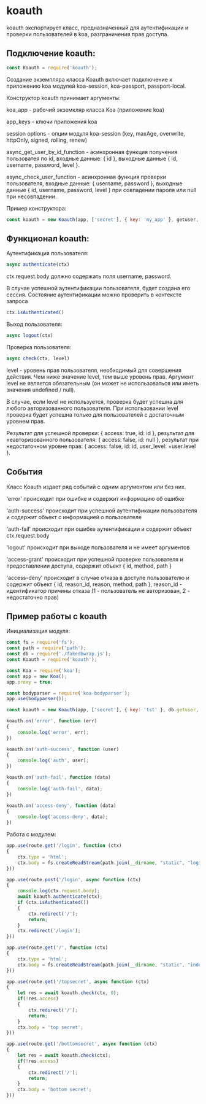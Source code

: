 # koauth

koauth экспортирует класс, предназначенный для аутентификации и проверки пользователей в koa, разграничения прав доступа.


## Подключение koauth:

```javascript
const Koauth = require('koauth');
```

Создание экземпляра класса Koauth включает подключение к приложению koa модулей koa-session, koa-passport, passport-local.

Конструктор koauth принимает аргументы:

koa_app - рабочий экземкляр класса Koa (приложение koa)

app_keys - ключи приложения koa

session options - опции модуля koa-session (key, maxAge, overwrite, httpOnly, signed, rolling, renew)

async_get_user_by_id_function - асинхронная функция получения пользоватея по id, входные данные: { id }, выходные данные { id, username, password, level }.

async_check_user_function - асинхронная функция проверки пользователя, входные данные: { username, password }, выходные данные { id, username, password, level } при совпадении пароля или null при несовпадении.

Пример конструктора:
```javascript
const koauth = new Koauth(app, ['secret'], { key: 'my_app' }, getuser, checkuser);
```

## Функционал koauth:

Аутентификация пользователя:

```javascript
async authenticate(ctx)
```

ctx.request.body должно содержать поля username, password.

В случае успешной аутентификации пользователя, будет создана его сессия. Состояние аутентификации можно проверить в контексте запроса

```javascript
ctx.isAuthenticated()
```

Выход пользователя:

```javascript
async logout(ctx)
```

Проверка пользователя:

```javascript
async check(ctx, level)
```

level - уровень прав пользователя, необходимый для совершения действия. Чем ниже значение level, тем выше уровень прав. Аргумент level не является обязательным (он может не использоваться или иметь значения undefined / null).

В случае, если level не используется, проверка будет успешна для любого авторизованного пользователя. При использовании level проверка будет успешна только для пользователей с достаточным уровнем прав.

Результат для успешной проверки: { access: true, id: id }, результат для неавторизованного пользователя: { access: false, id: null }, результат при недостаточном уровне прав: { access: false, id: id, user_level: +user.level }.

## События

Класс Koauth издает ряд событий с одним аргументом или без них.

'error' происходит при ошибке и содержит информацию об ошибке

'auth-success' происходит при успешной аутентификации пользователя и содержит объект с информацией о пользователе

'auth-fail' происходит при ошибке аутентификации и содержит объект ctx.request.body

'logout' происходит при выходе пользователя и не имеет аргументов

'access-grant' происходит при успешной проверке пользователя и предоставлении доступа, содержит объект { id, method, path }

'access-deny' происходит в случае отказа в доступе пользователю и содержит объект { id, reason_id, reason, method, path }, reason_id - идентификатор причины отказа (1 - пользователь не авторизован, 2 - недостаточно прав)

## Пример работы с koauth

Инициализация модуля:

```javascript
const fs = require('fs');
const path = require('path');
const db = require('./fakedbwrap.js');
const Koauth = require('koauth');

const Koa = require('koa');
const app = new Koa();
app.proxy = true;

const bodyparser = require('koa-bodyparser');
app.use(bodyparser());

const koauth = new Koauth(app, ['secret'], { key: 'tst' }, db.getuser, db.check);

koauth.on('error', function (err)
{
    console.log('error', err);
})

koauth.on('auth-success', function (user)
{
    console.log('auth', user);
})

koauth.on('auth-fail', function (data)
{
    console.log('auth-fail', data);
})

koauth.on('access-deny', function (data)
{
    console.log('access-deny', data);
})
```

Работа с модулем:

```javascript
app.use(route.get('/login', function (ctx)
{
    ctx.type = 'html';
    ctx.body = fs.createReadStream(path.join(__dirname, "static", "login", "index.html"));
}))

app.use(route.post('/login', async function (ctx)
{
    console.log(ctx.request.body);
    await koauth.authenticate(ctx);
    if (ctx.isAuthenticated())
    {
        ctx.redirect('/');
        return;
    }
    ctx.redirect('/login');
}))

app.use(route.get('/', function (ctx)
{
    ctx.type = 'html';
    ctx.body = fs.createReadStream(path.join(__dirname, "static", "index.html"));
}))

app.use(route.get('/topsecret', async function (ctx)
{
    let res = await koauth.check(ctx, 0);
    if(!res.access)
    {
        ctx.redirect('/');
        return;
    }
    ctx.body = 'top secret';
}))

app.use(route.get('/bottomsecret', async function (ctx)
{
    let res = await koauth.check(ctx);
    if(!res.access)
    {
        ctx.redirect('/');
        return;
    }
    ctx.body = 'bottom secret';
}))
```
